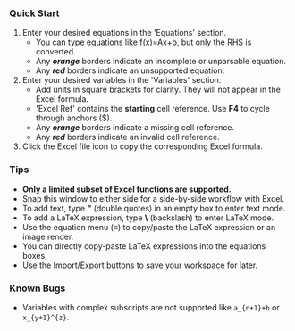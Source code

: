 ### Quick Start
1. Enter your desired equations in the 'Equations' section.
   - You can type equations like f(x)=Ax+b, but only the RHS is converted.
   - Any ***orange*** borders indicate an incomplete or unparsable equation.
   - Any ***red*** borders indicate an unsupported equation.
2. Enter your desired variables in the 'Variables' section.
   - Add units in square brackets for clarity. They will not appear in the Excel formula.
   - 'Excel Ref' contains the **starting** cell reference. Use **F4** to cycle through anchors ($).
   - Any ***orange*** borders indicate a missing cell reference.
   - Any ***red*** borders indicate an invalid cell reference.
3. Click the Excel file icon to copy the corresponding Excel formula.

### Tips
- **Only a limited subset of Excel functions are supported.**
- Snap this window to either side for a side-by-side workflow with Excel.
- To add text, type **"** (double quotes) in an empty box to enter text mode.
- To add a LaTeX expression, type **\\** (backslash) to enter LaTeX mode.
- Use the equation menu (≡) to copy/paste the LaTeX expression or an image render.
- You can directly copy-paste LaTeX expressions into the equations boxes.
- Use the Import/Export buttons to save your workspace for later.

### Known Bugs
- Variables with complex subscripts are not supported like `a_{n+1}+b` or `x_{y+1}^{z}`.
